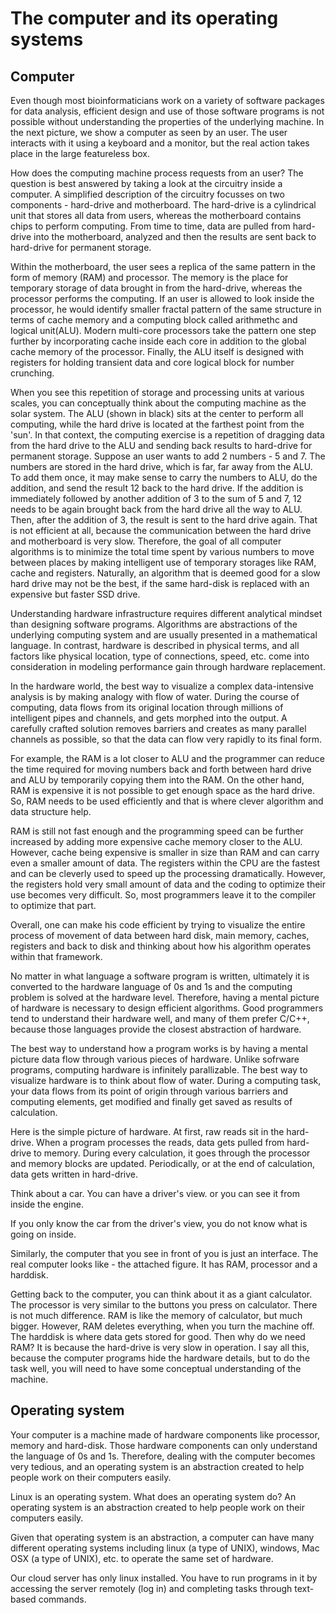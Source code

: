 # The computer and its operating systems

## Computer

Even though most bioinformaticians work on a variety of software packages for data analysis, efficient design and use of those software programs is not possible without understanding the properties of the underlying machine. In the next picture, we show a computer as seen by an user. The user interacts with it using a keyboard and a monitor, but the real action takes place in the large featureless box.

How does the computing machine process requests from an user? The question is best answered by taking a look at the circuitry inside a computer. A simplified description of the circuitry focusses on two components - hard-drive and motherboard. The hard-drive is a cylindrical unit that stores all data from users, whereas the motherboard contains chips to perform computing. From time to time, data are pulled from hard-drive into the motherboard, analyzed and then the results are sent back to hard-drive for permanent storage.

Within the motherboard, the user sees a replica of the same pattern in the form of memory (RAM) and processor. The memory is the place for temporary storage of data brought in from the hard-drive, whereas the processor performs the computing. If an user is allowed to look inside the processor, he would identify smaller fractal pattern of the same structure in terms of cache memory and a computing block called arithmethc and logical unit(ALU). Modern multi-core processors take the pattern one step further by incorporating cache inside each core in addition to the global cache memory of the processor. Finally, the ALU itself is designed with registers for holding transient data and core logical block for number crunching.


When you see this repetition of storage and processing units at various scales, you can conceptually think about the computing machine as the solar system. The ALU (shown in black) sits at the center to perform all computing, while the hard drive is located at the farthest point from the 'sun'. In that context, the computing exercise is a repetition of dragging data from the hard drive to the ALU and sending back results to hard-drive for permanent storage. Suppose an user wants to add 2 numbers - 5 and 7. The numbers are stored in the hard drive, which is far, far away from the ALU. To add them once, it may make sense to carry the numbers to ALU, do the addition, and send the result 12 back to the hard drive. If the addition is immediately followed by another addition of 3 to the sum of 5 and 7, 12 needs to be again brought back from the hard drive all the way to ALU. Then, after the addition of 3, the result is sent to the hard drive again. That is not efficient at all, because the communication between the hard drive and motherboard is very slow. Therefore, the goal of all computer algorithms is to minimize the total time spent by various numbers to move between places by making intelligent use of temporary storages like RAM, cache and registers. Naturally, an algorithm that is deemed good for a slow hard drive may not be the best, if the same hard-disk is replaced with an expensive but faster SSD drive.




Understanding hardware infrastructure requires different analytical mindset than designing software programs. Algorithms are abstractions of the underlying computing system and are usually presented in a mathematical language. In contrast, hardware is described in physical terms, and all factors like physical location, type of connections, speed, etc. come into consideration in modeling performance gain through hardware replacement.

In the hardware world, the best way to visualize a complex data-intensive analysis is by making analogy with flow of water. During the course of computing, data flows from its original location through millions of intelligent pipes and channels, and gets morphed into the output. A carefully crafted solution removes barriers and creates as many parallel channels as possible, so that the data can flow very rapidly to its final form.

For example, the RAM is a lot closer to ALU and the programmer can reduce the time required for moving numbers back and forth between hard drive and ALU by temporarily copying them into the RAM. On the other hand, RAM is expensive it is not possible to get enough space as the hard drive. So, RAM needs to be used efficiently and that is where clever algorithm and data structure help.

RAM is still not fast enough and the programming speed can be further increased by adding more expensive cache memory closer to the ALU. However, cache being expensive is smaller in size than RAM and can carry even a smaller amount of data. The registers within the CPU are the fastest and can be cleverly used to speed up the processing dramatically. However, the registers hold very small amount of data and the coding to optimize their use becomes very difficult. So, most programmers leave it to the compiler to optimize that part.

Overall, one can make his code efficient by trying to visualize the entire process of movement of data between hard disk, main memory, caches, registers and back to disk and thinking about how his algorithm operates within that framework.



No matter in what language a software program is written, ultimately it is converted to the hardware language of 0s and 1s and the computing problem is solved at the hardware level. Therefore, having a mental picture of hardware is necessary to design efficient algorithms. Good programmers tend to understand their hardware well, and many of them prefer C/C++, because those languages provide the closest abstraction of hardware.

The best way to understand how a program works is by having a mental picture data flow through various pieces of hardware. Unlike sofrware programs, computing hardware is infinitely parallizable. The best way to visualize hardware is to think about flow of water. During a computing task, your data flows from its point of origin through various barriers and computing elements, get modified and finally get saved as results of calculation.

Here is the simple picture of hardware. At first, raw reads sit in the hard-drive. When a program processes the reads, data gets pulled from hard-drive to memory. During every calculation, it goes through the processor and memory blocks are updated. Periodically, or at the end of calculation, data gets written in hard-drive.





Think about a car. You can have a driver's view.
or you can see it from inside the engine.

If you only know the car from the driver's view, you do not know what is going on inside.

Similarly, the computer that you see in front of you is just an interface. The real computer looks like -
the attached figure.
It has RAM, processor and a harddisk.

Getting back to the computer, you can think about it as a giant calculator.
The processor is very similar to the buttons you press on calculator. There is not much difference. RAM is like the memory of calculator, but much bigger. However, RAM deletes everything, when you turn the machine off. The harddisk is where data gets stored for good.
Then why do we need RAM? It is because the hard-drive is very slow in operation.
I say all this, because the computer programs hide the hardware details, but to do the task well, you will need to have some conceptual understanding of the machine.



## Operating system

Your computer is a machine made of hardware components like processor, memory and hard-disk. Those hardware components can only 
understand the language of 0s and 1s. Therefore, dealing with the computer becomes very tedious, and an operating system is an 
abstraction created to help people work on their computers easily.

Linux is an operating system. What does an operating system do? An operating system is an abstraction created to help people work on their computers easily.

Given that operating system is an abstraction, a computer can have many different operating systems including linux (a type of UNIX), windows, Mac OSX (a type of UNIX), etc. to operate the same set of hardware.

Our cloud server has only linux installed. You have to run programs in it by accessing the server remotely (log in) and completing tasks through text-based commands.

